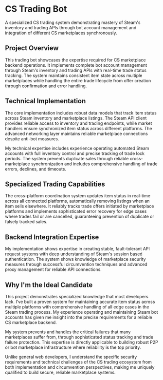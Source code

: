 # CS Trading Bot

A specialized CS trading system demonstrating mastery of Steam's inventory and trading APIs through bot account management and integration of different CS marketplaces synchronously.

## Project Overview

This trading bot showcases the expertise required for CS marketplace backend operations. It implements complete bot account management through Steam's inventory and trading APIs with real-time trade status tracking. The system maintains consistent item state across multiple marketplaces while handling the entire trade lifecycle from offer creation through confirmation and error handling.

## Technical Implementation

The core implementation includes robust data models that track item status across Steam inventory and marketplace listings. The Steam API client provides reliable access to inventory and trading endpoints, while market handlers ensure synchronized item status across different platforms. The advanced networking layer maintains reliable marketplace connections despite anti-bot measures.

My technical expertise includes experience operating automated Steam accounts with full inventory control and precise tracking of trade lock periods. The system prevents duplicate sales through reliable cross-marketplace synchronization and includes comprehensive handling of trade errors, declines, and timeouts.

## Specialized Trading Capabilities

The cross-platform coordination system updates item status in real-time across all connected platforms, automatically removing listings when an item sells elsewhere. It reliably tracks trade offers initiated by marketplace platforms and implements sophisticated error recovery for edge cases where trades fail or are cancelled, guaranteeing prevention of duplicate or falsely tracked sales.

## Backend Integration Expertise

My implementation shows expertise in creating stable, fault-tolerant API request systems with deep understanding of Steam's session based authentication. The system shows knowledge of marketplace security measures through successful circumvention techniques and advanced proxy management for reliable API connections.

## Why I'm the Ideal Candidate

This project demonstrates specialized knowledge that most developers lack. I've built a proven system for maintaining accurate item status across multiple platforms with comprehensive handling of all edge cases in the Steam trading process. My experience operating and maintaining Steam bot accounts has given me insight into the precise requirements for a reliable CS marketplace backend.

My system prevents and handles the critical failures that many marketplaces suffer from, through sophisticated status tracking and trade failure protection. This expertise is directly applicable to building robust P2P or bot marketplace infrastructure where reliability is the top priority.

Unlike general web developers, I understand the specific security requirements and technical challenges of the CS trading ecosystem from both implementation and circumvention perspectives, making me uniquely qualified to build secure, reliable marketplace systems.
